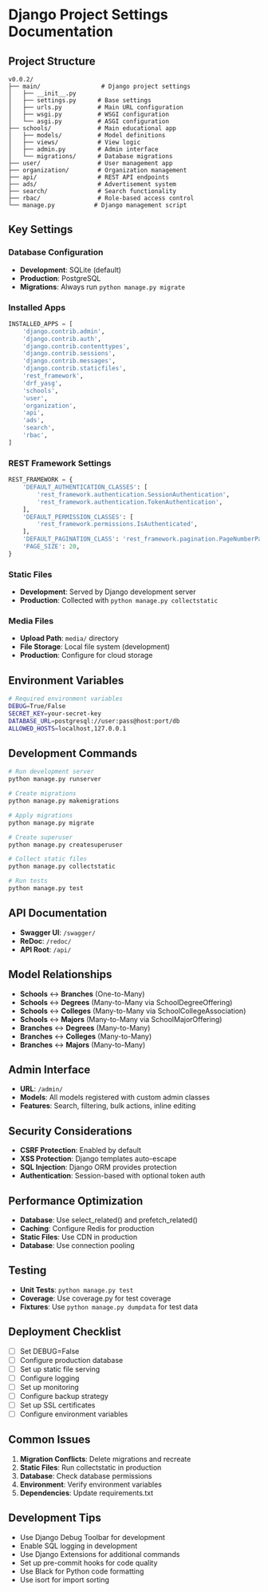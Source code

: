 # Django Project Settings Documentation

## Project Structure
```
v0.0.2/
├── main/                 # Django project settings
│   ├── __init__.py
│   ├── settings.py      # Base settings
│   ├── urls.py          # Main URL configuration
│   ├── wsgi.py          # WSGI configuration
│   └── asgi.py          # ASGI configuration
├── schools/             # Main educational app
│   ├── models/          # Model definitions
│   ├── views/           # View logic
│   ├── admin.py         # Admin interface
│   └── migrations/      # Database migrations
├── user/                # User management app
├── organization/        # Organization management
├── api/                 # REST API endpoints
├── ads/                 # Advertisement system
├── search/              # Search functionality
├── rbac/                # Role-based access control
└── manage.py           # Django management script
```

## Key Settings

### Database Configuration
- **Development**: SQLite (default)
- **Production**: PostgreSQL
- **Migrations**: Always run `python manage.py migrate`

### Installed Apps
```python
INSTALLED_APPS = [
    'django.contrib.admin',
    'django.contrib.auth',
    'django.contrib.contenttypes',
    'django.contrib.sessions',
    'django.contrib.messages',
    'django.contrib.staticfiles',
    'rest_framework',
    'drf_yasg',
    'schools',
    'user',
    'organization',
    'api',
    'ads',
    'search',
    'rbac',
]
```

### REST Framework Settings
```python
REST_FRAMEWORK = {
    'DEFAULT_AUTHENTICATION_CLASSES': [
        'rest_framework.authentication.SessionAuthentication',
        'rest_framework.authentication.TokenAuthentication',
    ],
    'DEFAULT_PERMISSION_CLASSES': [
        'rest_framework.permissions.IsAuthenticated',
    ],
    'DEFAULT_PAGINATION_CLASS': 'rest_framework.pagination.PageNumberPagination',
    'PAGE_SIZE': 20,
}
```

### Static Files
- **Development**: Served by Django development server
- **Production**: Collected with `python manage.py collectstatic`

### Media Files
- **Upload Path**: `media/` directory
- **File Storage**: Local file system (development)
- **Production**: Configure for cloud storage

## Environment Variables
```bash
# Required environment variables
DEBUG=True/False
SECRET_KEY=your-secret-key
DATABASE_URL=postgresql://user:pass@host:port/db
ALLOWED_HOSTS=localhost,127.0.0.1
```

## Development Commands
```bash
# Run development server
python manage.py runserver

# Create migrations
python manage.py makemigrations

# Apply migrations
python manage.py migrate

# Create superuser
python manage.py createsuperuser

# Collect static files
python manage.py collectstatic

# Run tests
python manage.py test
```

## API Documentation
- **Swagger UI**: `/swagger/`
- **ReDoc**: `/redoc/`
- **API Root**: `/api/`

## Model Relationships
- **Schools** ↔ **Branches** (One-to-Many)
- **Schools** ↔ **Degrees** (Many-to-Many via SchoolDegreeOffering)
- **Schools** ↔ **Colleges** (Many-to-Many via SchoolCollegeAssociation)
- **Schools** ↔ **Majors** (Many-to-Many via SchoolMajorOffering)
- **Branches** ↔ **Degrees** (Many-to-Many)
- **Branches** ↔ **Colleges** (Many-to-Many)
- **Branches** ↔ **Majors** (Many-to-Many)

## Admin Interface
- **URL**: `/admin/`
- **Models**: All models registered with custom admin classes
- **Features**: Search, filtering, bulk actions, inline editing

## Security Considerations
- **CSRF Protection**: Enabled by default
- **XSS Protection**: Django templates auto-escape
- **SQL Injection**: Django ORM provides protection
- **Authentication**: Session-based with optional token auth

## Performance Optimization
- **Database**: Use select_related() and prefetch_related()
- **Caching**: Configure Redis for production
- **Static Files**: Use CDN in production
- **Database**: Use connection pooling

## Testing
- **Unit Tests**: `python manage.py test`
- **Coverage**: Use coverage.py for test coverage
- **Fixtures**: Use `python manage.py dumpdata` for test data

## Deployment Checklist
- [ ] Set DEBUG=False
- [ ] Configure production database
- [ ] Set up static file serving
- [ ] Configure logging
- [ ] Set up monitoring
- [ ] Configure backup strategy
- [ ] Set up SSL certificates
- [ ] Configure environment variables

## Common Issues
1. **Migration Conflicts**: Delete migrations and recreate
2. **Static Files**: Run collectstatic in production
3. **Database**: Check database permissions
4. **Environment**: Verify environment variables
5. **Dependencies**: Update requirements.txt

## Development Tips
- Use Django Debug Toolbar for development
- Enable SQL logging in development
- Use Django Extensions for additional commands
- Set up pre-commit hooks for code quality
- Use Black for Python code formatting
- Use isort for import sorting 